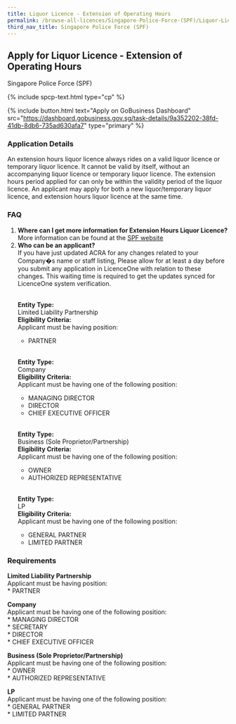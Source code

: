 ```yaml
---
title: Liquor Licence - Extension of Operating Hours
permalink: /browse-all-licences/Singapore-Police-Force-(SPF)/Liquor-Licence---Extension-of-Operating-Hours
third_nav_title: Singapore Police Force (SPF)
---
```


## Apply for Liquor Licence - Extension of Operating Hours

Singapore Police Force (SPF)

{% include spcp-text.html type="cp" %}

{% include button.html text="Apply on GoBusiness Dashboard" src="https://dashboard.gobusiness.gov.sg/task-details/9a352202-38fd-41db-8db6-735ad630afa7" type="primary" %}

<H3>Application Details</H3>

<p>An extension hours liquor licence always rides on a valid liquor licence or temporary liquor licence. It cannot be valid by itself, without an accompanying liquor licence or temporary liquor licence. The extension hours period applied for can only be within the validity period of the liquor licence. An applicant may apply for both a new liquor/temporary liquor licence, and extension hours liquor licence at the same time.</p>


<h3>FAQ</h3>

<ol>
<li>
<strong>Where can I get more information for Extension Hours Liquor Licence?</strong><br> 
More information can be found at the 
<a href="https://www.police.gov.sg/e-Services/Police-Licences/Liquor-Licence" target="_blank" rel="noopener">SPF website</a>
</li>
<li>
<strong>Who can be an applicant?</strong><br>
If you have just updated ACRA for any changes related to your Company�s name or staff listing, Please allow for at least a day before you submit any application in LicenceOne with relation to these changes. This waiting time is required to get the updates synced for LicenceOne system verification.<br><br>

<strong>Entity Type:</strong> <br>
Limited Liability Partnership<br>
<strong>Eligibility Criteria:</strong><br>
Applicant must be having position:<br> 
* PARTNER<br> 
<br>

<strong>Entity Type:</strong> <br>
Company<br>
<strong>Eligibility Criteria:</strong><br>
Applicant must be having one of the following position:<br>
* MANAGING DIRECTOR<br>
* DIRECTOR<br>
* CHIEF EXECUTIVE OFFICER<br>
<br> 

<strong>Entity Type:</strong> <br>
Business (Sole Proprietor/Partnership)<br>
<strong>Eligibility Criteria:</strong><br>
Applicant must be having one of the following position:<br>
* OWNER<br>
* AUTHORIZED REPRESENTATIVE<br>
<br>

<strong>Entity Type:</strong> <br>
LP<br>
<strong>Eligibility Criteria:</strong><br>
Applicant must be having one of the following position:<br>
* GENERAL PARTNER<br>
* LIMITED PARTNER<br>
</li>
</ol>


<H3>Requirements</H3>

<p><strong>Limited Liability Partnership</strong><br />Applicant must be having position:<br />* PARTNER</p>
<p><strong>Company</strong><br />Applicant must be having one of the following position:<br />* MANAGING DIRECTOR<br />* SECRETARY<br />* DIRECTOR<br />* CHIEF EXECUTIVE OFFICER</p>
<p><strong>Business (Sole Proprietor/Partnership)</strong><br />Applicant must be having one of the following position:<br />* OWNER<br />* AUTHORIZED REPRESENTATIVE</p>
<p><strong>LP</strong><br />Applicant must be having one of the following position:<br />* GENERAL PARTNER<br />* LIMITED PARTNER</p>

